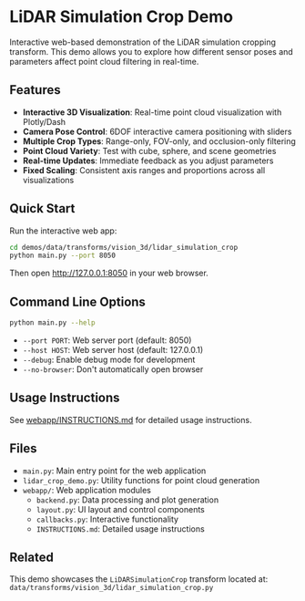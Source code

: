 # LiDAR Simulation Crop Demo

Interactive web-based demonstration of the LiDAR simulation cropping transform. This demo allows you to explore how different sensor poses and parameters affect point cloud filtering in real-time.

## Features

- **Interactive 3D Visualization**: Real-time point cloud visualization with Plotly/Dash
- **Camera Pose Control**: 6DOF interactive camera positioning with sliders
- **Multiple Crop Types**: Range-only, FOV-only, and occlusion-only filtering
- **Point Cloud Variety**: Test with cube, sphere, and scene geometries
- **Real-time Updates**: Immediate feedback as you adjust parameters
- **Fixed Scaling**: Consistent axis ranges and proportions across all visualizations

## Quick Start

Run the interactive web app:

```bash
cd demos/data/transforms/vision_3d/lidar_simulation_crop
python main.py --port 8050
```

Then open http://127.0.0.1:8050 in your web browser.

## Command Line Options

```bash
python main.py --help
```

- `--port PORT`: Web server port (default: 8050)
- `--host HOST`: Web server host (default: 127.0.0.1)
- `--debug`: Enable debug mode for development
- `--no-browser`: Don't automatically open browser

## Usage Instructions

See [webapp/INSTRUCTIONS.md](webapp/INSTRUCTIONS.md) for detailed usage instructions.

## Files

- `main.py`: Main entry point for the web application
- `lidar_crop_demo.py`: Utility functions for point cloud generation
- `webapp/`: Web application modules
  - `backend.py`: Data processing and plot generation
  - `layout.py`: UI layout and control components
  - `callbacks.py`: Interactive functionality
  - `INSTRUCTIONS.md`: Detailed usage instructions

## Related

This demo showcases the `LiDARSimulationCrop` transform located at:
`data/transforms/vision_3d/lidar_simulation_crop.py`
